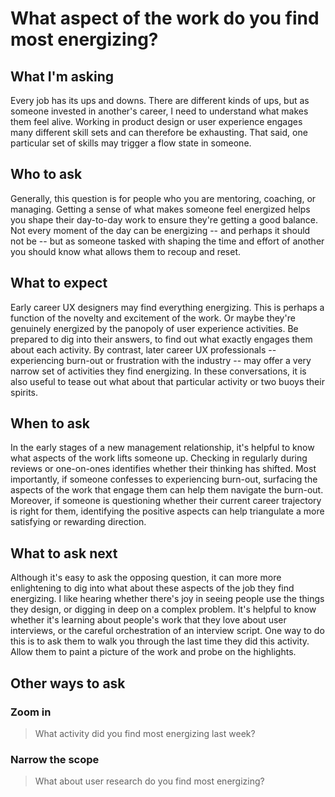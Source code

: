 # What aspect of the work do you find most energizing?
## What I'm asking
Every job has its ups and downs. There are different kinds of ups, but as someone invested in another's career, I need to understand what makes them feel alive. Working in product design or user experience engages many different skill sets and can therefore be exhausting. That said, one particular set of skills may trigger a flow state in someone.

## Who to ask
Generally, this question is for people who you are mentoring, coaching, or managing. Getting a sense of what makes someone feel energized helps you shape their day-to-day work to ensure they're getting a good balance. Not every moment of the day can be energizing -- and perhaps it should not be -- but as someone tasked with shaping the time and effort of another you should know what allows them to recoup and reset.

## What to expect
Early career UX designers may find everything energizing. This is perhaps a function of the novelty and excitement of the work. Or maybe they're genuinely energized by the panopoly of user experience activities. Be prepared to dig into their answers, to find out what exactly engages them about each activity. By contrast, later career UX professionals -- experiencing burn-out or frustration with the industry -- may offer a very narrow set of activities they find energizing. In these conversations, it is also useful to tease out what about that particular activity or two buoys their spirits.

## When to ask
In the early stages of a new management relationship, it's helpful to know what aspects of the work lifts someone up. Checking in regularly during reviews or one-on-ones identifies whether their thinking has shifted. Most importantly, if someone confesses to experiencing burn-out, surfacing the aspects of the work that engage them can help them navigate the burn-out. Moreover, if someone is questioning whether their current career trajectory is right for them, identifying the positive aspects can help triangulate a more satisfying or rewarding direction.

## What to ask next
Although it's easy to ask the opposing question, it can more more enlightening to dig into what about these aspects of the job they find energizing. I like hearing whether there's joy in seeing people use the things they design, or digging in deep on a complex problem. It's helpful to know whether it's learning about people's work that they love about user interviews, or the careful orchestration of an interview script. One way to do this is to ask them to walk you through the last time they did this activity. Allow them to paint a picture of the work and probe on the highlights.

## Other ways to ask
### Zoom in
> What activity did you find most energizing last week?



### Narrow the scope
> What about user research do you find most energizing?

